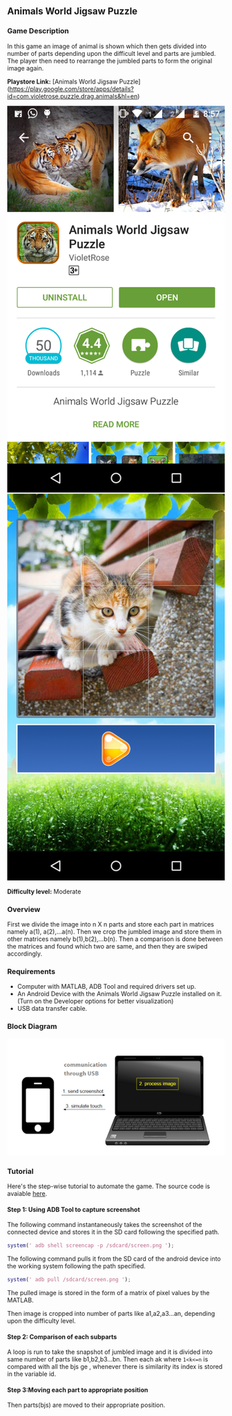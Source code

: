 ## Animals World Jigsaw Puzzle

### Game Description

In this game an image of animal is shown which then gets divided into number of parts depending upon the difficult level and parts are jumbled. The player then need to rearrange the jumbled parts to form the original image again.

**Playstore Link:** [Animals World Jigsaw Puzzle] 
(https://play.google.com/store/apps/details?id=com.violetrose.puzzle.drag.animals&hl=en)

![Playstore](/Images/jigsaw_p.png) 
![Image](/Images/jigsaw_o.png)

**Difficulty level:** Moderate

### Overview

First we divide the image into n X n parts and store each part in matrices namely a(1), a(2),...a(n). Then we crop the jumbled image and store them in other matrices namely b(1),b(2),...b(n). Then a comparison is done between the matrices and found which two are same, and then they are swiped accordingly.

### Requirements

- Computer with MATLAB, ADB Tool and required drivers set up.
- An Android Device with the Animals World Jigsaw Puzzle installed on it. (Turn on the Developer options for better visualization)
- USB data transfer cable.

### Block Diagram

![BlockDiagram](/Images/BlockDiagram.png)

### Tutorial

Here's the step-wise tutorial to automate the game. The source code is avaiable [here](https://github.com/GameAutomators/Piano-Tiles).

#### Step 1: Using ADB Tool to capture screenshot

The following command instantaneously takes the screenshot of the connected device and stores it in the SD card following the specified path.
  
```MATLAB                   
system(' adb shell screencap -p /sdcard/screen.png ');
```       

The following command pulls it from the SD card of the android device into the working system following the path specified.

```MATLAB 
system(' adb pull /sdcard/screen.png ');
  ```
  
The pulled image is stored in the form of a matrix of pixel values by the MATLAB.

Then image is cropped into number of parts like a1,a2,a3...an, depending upon the difficulty level.

#### Step 2: Comparison of each subparts

A loop is run to take the snapshot of jumbled image and it is divided into same number of parts like b1,b2,b3...bn. Then each ak where `1<k<=n` is compared with all the bjs ge , whenever there is similarity its index is stored in the variable id.

#### Step 3:Moving each part to appropriate position

Then parts(bjs) are moved to their appropriate position.

